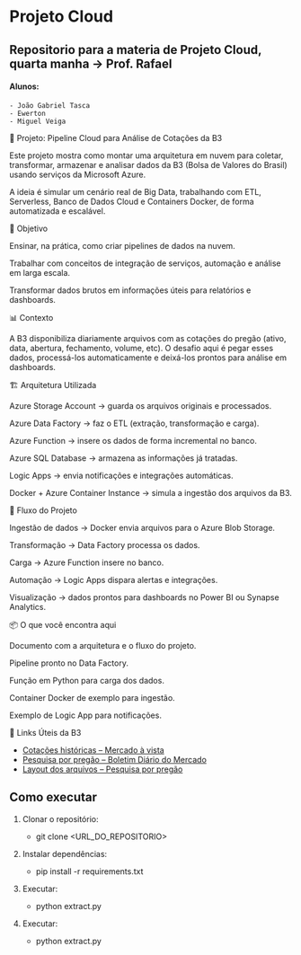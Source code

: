 # Projeto Cloud
## Repositorio para a materia de Projeto Cloud, quarta manha -> Prof. Rafael
#### Alunos: 
    - João Gabriel Tasca
    - Ewerton
    - Miguel Veiga


🚀 Projeto: Pipeline Cloud para Análise de Cotações da B3

Este projeto mostra como montar uma arquitetura em nuvem para coletar, transformar, armazenar e analisar dados da B3 (Bolsa de Valores do Brasil) usando serviços da Microsoft Azure.

A ideia é simular um cenário real de Big Data, trabalhando com ETL, Serverless, Banco de Dados Cloud e Containers Docker, de forma automatizada e escalável.

🎯 Objetivo

Ensinar, na prática, como criar pipelines de dados na nuvem.

Trabalhar com conceitos de integração de serviços, automação e análise em larga escala.

Transformar dados brutos em informações úteis para relatórios e dashboards.

📊 Contexto

A B3 disponibiliza diariamente arquivos com as cotações do pregão (ativo, data, abertura, fechamento, volume, etc).
O desafio aqui é pegar esses dados, processá-los automaticamente e deixá-los prontos para análise em dashboards.

🏗️ Arquitetura Utilizada

Azure Storage Account → guarda os arquivos originais e processados.

Azure Data Factory → faz o ETL (extração, transformação e carga).

Azure Function → insere os dados de forma incremental no banco.

Azure SQL Database → armazena as informações já tratadas.

Logic Apps → envia notificações e integrações automáticas.

Docker + Azure Container Instance → simula a ingestão dos arquivos da B3.

🔄 Fluxo do Projeto

Ingestão de dados → Docker envia arquivos para o Azure Blob Storage.

Transformação → Data Factory processa os dados.

Carga → Azure Function insere no banco.

Automação → Logic Apps dispara alertas e integrações.

Visualização → dados prontos para dashboards no Power BI ou Synapse Analytics.

📦 O que você encontra aqui

Documento com a arquitetura e o fluxo do projeto.

Pipeline pronto no Data Factory.

Função em Python para carga dos dados.

Container Docker de exemplo para ingestão.

Exemplo de Logic App para notificações.

🔗 Links Úteis da B3

- [Cotações históricas – Mercado à vista](https://www.b3.com.br/pt_br/market-data-eindices/servicos-de-dados/market-data/historico/mercado-a-vista/cotacoes-historicas/)
- [Pesquisa por pregão – Boletim Diário do Mercado](https://www.b3.com.br/pt_br/market-data-e-indices/servicos-de-dados/marketdata/historico/boletins-diarios/pesquisa-por-pregao/pesquisa-por-pregao/)
- [Layout dos arquivos – Pesquisa por pregão](https://www.b3.com.br/pt_br/market-datae-indices/servicos-de-dados/market-data/historico/boletins-diarios/pesquisa-porpregao/layout-dos-arquivos/)

## Como executar

1. Clonar o repositório:
   - git clone <URL_DO_REPOSITORIO>

2. Instalar dependências:
   - pip install -r requirements.txt

3. Executar:
   - python extract.py
3. Executar:
   - python extract.py
